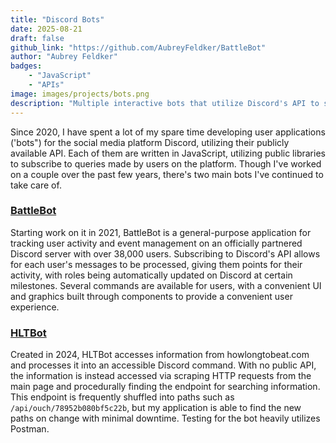 ```yaml
---
title: "Discord Bots"
date: 2025-08-21
draft: false
github_link: "https://github.com/AubreyFeldker/BattleBot"
author: "Aubrey Feldker"
badges:
    - "JavaScript"
    - "APIs"
image: images/projects/bots.png
description: "Multiple interactive bots that utilize Discord's API to service information and fun activities to over 38,000 users."
---
```


Since 2020, I have spent a lot of my spare time developing user applications ('bots") for the social media platform Discord, utilizing their publicly available API. Each of them are written in JavaScript, utilizing public libraries to subscribe to queries made by users on the platform. Though I've worked on a couple over the past few years, there's two main bots I've continued to take care of.

### [BattleBot](https://github.com/AubreyFeldker/BattleBot)

Starting work on it in 2021, BattleBot is a general-purpose application for tracking user activity and event management on an officially partnered Discord server with over 38,000 users. Subscribing to Discord's API allows for each user's messages to be processed, giving them points for their activity, with roles being automatically updated on Discord at certain milestones. Several commands are available for users, with a convenient UI and graphics built through components to provide a convenient user experience.

### [HLTBot](https://github.com/AubreyFeldker/HLTBot)

Created in 2024, HLTBot accesses information from howlongtobeat.com and processes it into an accessible Discord command. With no public API, the information is instead accessed via scraping HTTP requests from the main page and procedurally finding the endpoint for searching information. This endpoint is frequently shuffled into paths such as `/api/ouch/78952b080bf5c22b`, but my application is able to find the new paths on change with minimal downtime. Testing for the bot heavily utilizes Postman.